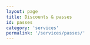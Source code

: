 ```yaml
---
layout: page
title: Discounts & passes
id: passes
category: 'services'
permalink: '/services/passes/'
---
```

